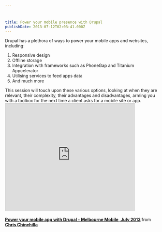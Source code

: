 ```yaml
---



title: Power your mobile presence with Drupal
publishDate: 2013-07-12T02:03:41.000Z
---
```

<p class="p1">Drupal has a plethora of ways to power your mobile apps and websites, including:<ol class="ol1"><li class="li1">Responsive design</li><li class="li1">Offline storage</li><li class="li1">Integration with frameworks such as PhoneGap and Titanium Appcelerator</li><li class="li1">Utilising services to feed apps data</li><li class="li1">And much more</li></ol><p class="p1">This session will touch upon these various options, looking at when they are relevant, their complexity, their advantages and disadvantages, arming you with a toolbox for the next time a client asks for a mobile site or app.

<iframe allowfullscreen="" frameborder="0" height="356" marginheight="0" marginwidth="0" mozallowfullscreen="" scrolling="no" src="https://www.slideshare.net/slideshow/embed_code/24326966" style="border:1px solid #CCC;border-width:1px 1px 0;margin-bottom:5px" webkitallowfullscreen="" width="427"></iframe><div style="margin-bottom:5px"><strong><a href="https://www.slideshare.net/chrischinchilla/power-your-mobile-app-with-drupal" target="_blank" title="Power your mobile app with Drupal - Melbourne Mobile, July 2013">Power your mobile app with Drupal - Melbourne Mobile, July 2013</a> </strong> from <strong><a href="https://www.slideshare.net/chrischinchilla" target="_blank">Chris Chinchilla</a></strong></div>
